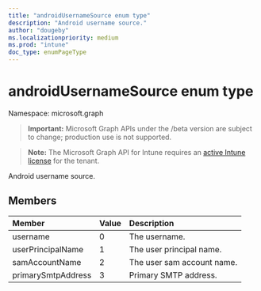 ```yaml
---
title: "androidUsernameSource enum type"
description: "Android username source."
author: "dougeby"
ms.localizationpriority: medium
ms.prod: "intune"
doc_type: enumPageType
---
```


# androidUsernameSource enum type

Namespace: microsoft.graph

> **Important:** Microsoft Graph APIs under the /beta version are subject to change; production use is not supported.

> **Note:** The Microsoft Graph API for Intune requires an [active Intune license](https://go.microsoft.com/fwlink/?linkid=839381) for the tenant.

Android username source.

## Members
|Member|Value|Description|
|:---|:---|:---|
|username|0|The username.|
|userPrincipalName|1|The user principal name.|
|samAccountName|2|The user sam account name.|
|primarySmtpAddress|3|Primary SMTP address.|




